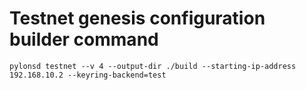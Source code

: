 # Testnet genesis configuration builder command

```
pylonsd testnet --v 4 --output-dir ./build --starting-ip-address 192.168.10.2 --keyring-backend=test
```